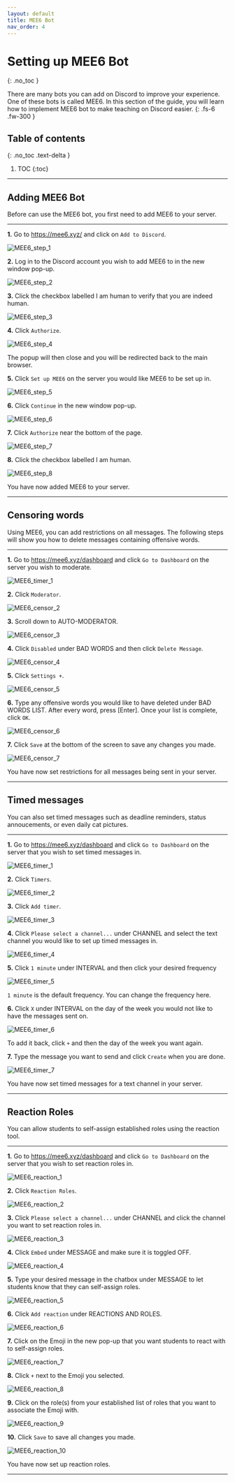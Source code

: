 ```yaml
---
layout: default
title: MEE6 Bot
nav_order: 4
---
```


# Setting up MEE6 Bot
{: .no_toc }

There are many bots you can add on Discord to improve your experience. One of these bots is called MEE6. In this section of the guide, you will learn how to implement MEE6 bot to make teaching on Discord easier.
{: .fs-6 .fw-300 }

## Table of contents
{: .no_toc .text-delta }

1. TOC
{:toc}

---

## Adding MEE6 Bot

Before can use the MEE6 bot, you first need to add MEE6 to your server.

---

**1.** Go to https://mee6.xyz/ and click on `Add to Discord`.

![MEE6_step_1](https://github.com/maxiwu13133/Discord-for-Teachers/blob/gh-pages/assets/images/MEE6_steps/MEE6_step_1.png?raw=true)

**2.** Log in to the Discord account you wish to add MEE6 to in the new window pop-up.

![MEE6_step_2](https://github.com/maxiwu13133/Discord-for-Teachers/blob/gh-pages/assets/images/MEE6_steps/MEE6_step_2.png?raw=true)

**3.** Click the checkbox labelled I am human to verify that you are indeed human.

![MEE6_step_3](https://github.com/maxiwu13133/Discord-for-Teachers/blob/gh-pages/assets/images/MEE6_steps/MEE6_step_3.png?raw=true)

**4.** Click `Authorize`.

![MEE6_step_4](https://github.com/maxiwu13133/Discord-for-Teachers/blob/gh-pages/assets/images/MEE6_steps/MEE6_step_4.png?raw=true)

The popup will then close and you will be redirected back to the main browser.

**5.** Click `Set up MEE6` on the server you would like MEE6 to be set up in.

![MEE6_step_5](https://github.com/maxiwu13133/Discord-for-Teachers/blob/gh-pages/assets/images/MEE6_steps/MEE6_step_5.png?raw=true)

**6.** Click `Continue` in the new window pop-up.

![MEE6_step_6](https://github.com/maxiwu13133/Discord-for-Teachers/blob/gh-pages/assets/images/MEE6_steps/MEE6_step_6_updated.png?raw=true)

**7.** Click `Authorize` near the bottom of the page.

![MEE6_step_7](https://github.com/maxiwu13133/Discord-for-Teachers/blob/gh-pages/assets/images/MEE6_steps/MEE6_step_7_updated.png?raw=true)

**8.** Click the checkbox labelled I am human.

![MEE6_step_8](https://github.com/maxiwu13133/Discord-for-Teachers/blob/gh-pages/assets/images/MEE6_steps/MEE6_step_8.png?raw=true)

You have now added MEE6 to your server.

---

## Censoring words

Using MEE6, you can add restrictions on all messages. The following steps will show you how to delete messages containing offensive words.

---

**1.** Go to https://mee6.xyz/dashboard and click `Go to Dashboard` on the server you wish to moderate.

![MEE6_timer_1](https://github.com/maxiwu13133/Discord-for-Teachers/blob/gh-pages/assets/images/MEE6_steps/MEE6_time_1_updated.png?raw=true)

**2.** Click `Moderator`.

![MEE6_censor_2](https://github.com/maxiwu13133/Discord-for-Teachers/blob/gh-pages/assets/images/MEE6_steps/MEE6_censor_2.png?raw=true)

**3.** Scroll down to AUTO-MODERATOR.

![MEE6_censor_3](https://github.com/maxiwu13133/Discord-for-Teachers/blob/gh-pages/assets/images/MEE6_steps/MEE6_censor_3.png?raw=true)

**4.** Click `Disabled` under BAD WORDS and then click `Delete Message`.

![MEE6_censor_4](https://github.com/maxiwu13133/Discord-for-Teachers/blob/gh-pages/assets/images/MEE6_steps/MEE6_censor_4.png?raw=true)

**5.** Click `Settings +`.

![MEE6_censor_5](https://github.com/maxiwu13133/Discord-for-Teachers/blob/gh-pages/assets/images/MEE6_steps/MEE6_censor_5.png?raw=true)

**6.** Type any offensive words you would like to have deleted under BAD WORDS LIST. After every word, press [Enter]. Once your list is complete, click `OK`.

![MEE6_censor_6](https://github.com/maxiwu13133/Discord-for-Teachers/blob/gh-pages/assets/images/MEE6_steps/MEE6_censor_6_updated.png?raw=true)

**7.** Click `Save` at the bottom of the screen to save any changes you made.

![MEE6_censor_7](https://github.com/maxiwu13133/Discord-for-Teachers/blob/gh-pages/assets/images/MEE6_steps/MEE6_censor_7.png?raw=true)

You have now set restrictions for all messages being sent in your server.

---

## Timed messages

You can also set timed messages such as deadline reminders, status annoucements, or even daily cat pictures.

---

**1.** Go to https://mee6.xyz/dashboard and click `Go to Dashboard` on the server that you wish to set timed messages in.

![MEE6_timer_1](https://github.com/maxiwu13133/Discord-for-Teachers/blob/gh-pages/assets/images/MEE6_steps/MEE6_time_1_updated.png?raw=true)

**2.** Click `Timers`.

![MEE6_timer_2](https://github.com/maxiwu13133/Discord-for-Teachers/blob/gh-pages/assets/images/MEE6_steps/MEE6_time_2.png?raw=true)

**3.** Click `Add timer`.

![MEE6_timer_3](https://github.com/maxiwu13133/Discord-for-Teachers/blob/gh-pages/assets/images/MEE6_steps/MEE6_time_3_updated.png?raw=true)

**4.** Click `Please select a channel...` under CHANNEL and select the text channel you would like to set up timed messages in.

![MEE6_timer_4](https://github.com/maxiwu13133/Discord-for-Teachers/blob/gh-pages/assets/images/MEE6_steps/MEE6_time_4.png?raw=true)

**5.** Click `1 minute` under INTERVAL and then click your desired frequency

![MEE6_timer_5](https://github.com/maxiwu13133/Discord-for-Teachers/blob/gh-pages/assets/images/MEE6_steps/MEE6_time_5.png?raw=true)

`1 minute` is the default frequency. You can change the frequency here.

**6.** Click `X` under INTERVAL on the day of the week you would not like to have the messages sent on. 

![MEE6_timer_6](https://github.com/maxiwu13133/Discord-for-Teachers/blob/gh-pages/assets/images/MEE6_steps/MEE6_time_6.png?raw=true)

To add it back, click `+` and then the day of the week you want again.

**7.** Type the message you want to send and click `Create` when you are done.

![MEE6_timer_7](https://github.com/maxiwu13133/Discord-for-Teachers/blob/gh-pages/assets/images/MEE6_steps/MEE6_time_7.png?raw=true)

You have now set timed messages for a text channel in your server.

---

## Reaction Roles

You can allow students to self-assign established roles using the reaction tool.

---

**1.** Go to https://mee6.xyz/dashboard and click `Go to Dashboard` on the server that you wish to set reaction roles in.

![MEE6_reaction_1](https://github.com/maxiwu13133/Discord-for-Teachers/blob/gh-pages/assets/images/MEE6_steps/MEE6_time_1_updated.png?raw=true)

**2.** Click `Reaction Roles`.

![MEE6_reaction_2](https://github.com/maxiwu13133/Discord-for-Teachers/blob/gh-pages/assets/images/MEE6_steps/MEE6_reaction_2.png?raw=true)

**3.** Click `Please select a channel...` under CHANNEL and click the channel you want to set reaction roles in.

![MEE6_reaction_3](https://github.com/maxiwu13133/Discord-for-Teachers/blob/gh-pages/assets/images/MEE6_steps/MEE6_reaction_3.png?raw=true)

**4.** Click `Embed` under MESSAGE and make sure it is toggled OFF.

![MEE6_reaction_4](https://github.com/maxiwu13133/Discord-for-Teachers/blob/gh-pages/assets/images/MEE6_steps/MEE6_reaction_4.png?raw=true)

**5.** Type your desired message in the chatbox under MESSAGE to let students know that they can self-assign roles.

![MEE6_reaction_5](https://github.com/maxiwu13133/Discord-for-Teachers/blob/gh-pages/assets/images/MEE6_steps/MEE6_reaction_5.png?raw=true)

**6.** Click `Add reaction` under REACTIONS AND ROLES.

![MEE6_reaction_6](https://github.com/maxiwu13133/Discord-for-Teachers/blob/gh-pages/assets/images/MEE6_steps/MEE6_reaction_6.png?raw=true)

**7.** Click on the Emoji in the new pop-up that you want students to react with to self-assign roles.

![MEE6_reaction_7](https://github.com/maxiwu13133/Discord-for-Teachers/blob/gh-pages/assets/images/MEE6_steps/MEE6_reaction_7.png?raw=true)

**8.** Click `+` next to the Emoji you selected.

![MEE6_reaction_8](https://github.com/maxiwu13133/Discord-for-Teachers/blob/gh-pages/assets/images/MEE6_steps/MEE6_reaction_8.png?raw=true)

**9.** Click on the role(s) from your established list of roles that you want to associate the Emoji with.

![MEE6_reaction_9](https://github.com/maxiwu13133/Discord-for-Teachers/blob/gh-pages/assets/images/MEE6_steps/MEE6_reaction_9.png?raw=true)

**10.** Click `Save` to save all changes you made.

![MEE6_reaction_10](https://github.com/maxiwu13133/Discord-for-Teachers/blob/gh-pages/assets/images/MEE6_steps/MEE6_reaction_10.png?raw=true)

You have now set up reaction roles.

---
